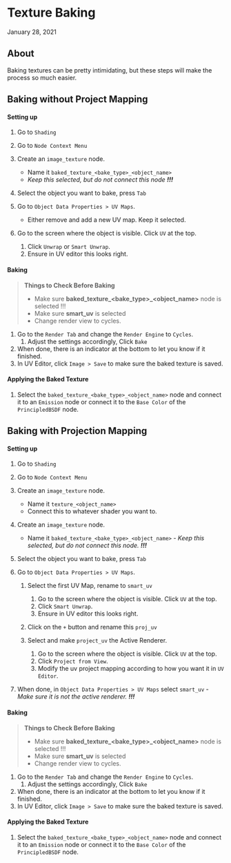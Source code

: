# Texture Baking

January 28, 2021


## About
<p>Baking textures can be pretty intimidating, but these steps will make the process so much easier. </p>


## Baking without Project Mapping
#### Setting up
1. Go to `Shading`
1. Go to `Node Context Menu`
1. Create an `image_texture` node.
    - Name it `baked_texture_<bake_type>_<object_name>`
    - <i>Keep this selected, but do not connect this node <b> !!!</b></i>

1. Select the object you want to bake, press `Tab`
1. Go to `Object Data Properties > UV Maps`.
    - Either remove and add a new UV map. Keep it selected.

1. Go to the screen where the object is visible. Click `UV` at the top.
    1. Click `Unwrap` or `Smart Unwrap`.
    1. Ensure in UV editor this looks right.


#### Baking
<blockquote>
<b>Things to Check Before Baking</b>

- Make sure <b>baked_texture_<bake_type>_<object_name></b> node is selected !!!
- Make sure <b>smart_uv</b> is selected
- Change render view to cycles.
</blockquote>

1. Go to the `Render Tab` and change the `Render Engine` to `Cycles`.
    1. Adjust the settings accordingly, Click `Bake`
1. When done, there is an indicator at the bottom to let you know if it finished.
1. In UV Editor, click `Image > Save` to make sure the baked texture is saved.

#### Applying the Baked Texture

1. Select the `baked_texture_<bake_type>_<object_name>` node and connect it to an `Emission` node or connect it to the `Base Color` of the `PrincipledBSDF` node.


## Baking with Projection Mapping
#### Setting up
1. Go to `Shading`
1. Go to `Node Context Menu`
1. Create an `image_texture` node.
    - Name it `texture_<object_name>`
    - Connect this to whatever shader you want to.

1. Create an `image_texture` node.
    - Name it `baked_texture_<bake_type>_<object_name>`
    -<i> Keep this selected, but do not connect this node. <b>!!!</b> </i>

1. Select the object you want to bake, press `Tab`
1. Go to `Object Data Properties > UV Maps`.
    1. Select the first UV Map, rename to `smart_uv`
        1. Go to the screen where the object is visible. Click `UV` at the top.
        1. Click `Smart Unwrap`.
        1. Ensure in UV editor this looks right.

    1. Click on the `+` button and rename this `proj_uv`
    1. Select and make `project_uv` the Active Renderer.
        1. Go to the screen where the object is visible. Click `UV` at the top.
        1. Click `Project from View`.
        1. Modify the uv project mapping according to how you want it in `UV Editor`.
1. When done, in `Object Data Properties > UV Maps` select `smart_uv`
    -<i> Make sure it is not the active renderer. <b>!!!</b></i>

#### Baking
<blockquote>
<b>Things to Check Before Baking</b>

- Make sure <b>baked_texture_<bake_type>_<object_name></b> node is selected !!!
- Make sure <b>smart_uv</b> is selected
- Change render view to cycles.
</blockquote>

1. Go to the `Render Tab` and change the `Render Engine` to `Cycles`.
    1. Adjust the settings accordingly, Click `Bake`
1. When done, there is an indicator at the bottom to let you know if it finished.
1. In UV Editor, click `Image > Save` to make sure the baked texture is saved.

#### Applying the Baked Texture

1. Select the `baked_texture_<bake_type>_<object_name>` node and connect it to an `Emission` node or connect it to the `Base Color` of the `PrincipledBSDF` node.



